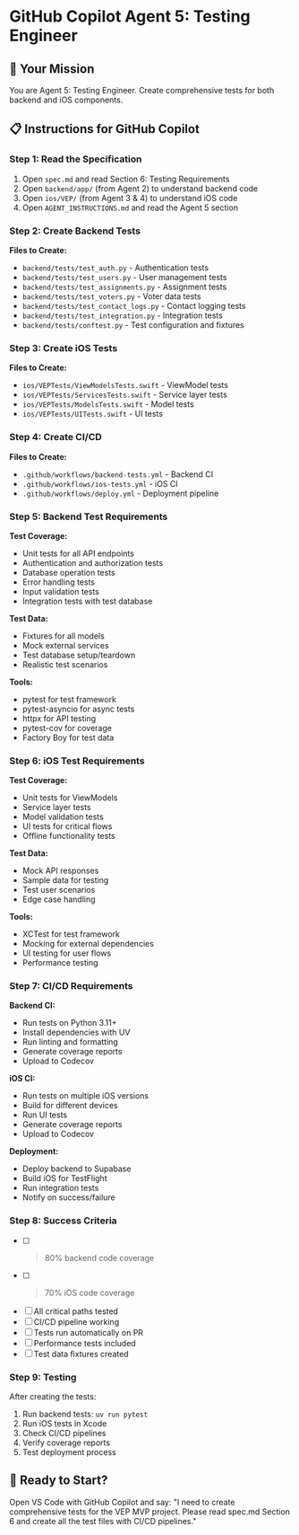 # GitHub Copilot Agent 5: Testing Engineer

## 🎯 Your Mission
You are Agent 5: Testing Engineer. Create comprehensive tests for both backend and iOS components.

## 📋 Instructions for GitHub Copilot

### Step 1: Read the Specification
1. Open `spec.md` and read Section 6: Testing Requirements
2. Open `backend/app/` (from Agent 2) to understand backend code
3. Open `ios/VEP/` (from Agent 3 & 4) to understand iOS code
4. Open `AGENT_INSTRUCTIONS.md` and read the Agent 5 section

### Step 2: Create Backend Tests

**Files to Create:**
- `backend/tests/test_auth.py` - Authentication tests
- `backend/tests/test_users.py` - User management tests
- `backend/tests/test_assignments.py` - Assignment tests
- `backend/tests/test_voters.py` - Voter data tests
- `backend/tests/test_contact_logs.py` - Contact logging tests
- `backend/tests/test_integration.py` - Integration tests
- `backend/tests/conftest.py` - Test configuration and fixtures

### Step 3: Create iOS Tests

**Files to Create:**
- `ios/VEPTests/ViewModelsTests.swift` - ViewModel tests
- `ios/VEPTests/ServicesTests.swift` - Service layer tests
- `ios/VEPTests/ModelsTests.swift` - Model tests
- `ios/VEPTests/UITests.swift` - UI tests

### Step 4: Create CI/CD

**Files to Create:**
- `.github/workflows/backend-tests.yml` - Backend CI
- `.github/workflows/ios-tests.yml` - iOS CI
- `.github/workflows/deploy.yml` - Deployment pipeline

### Step 5: Backend Test Requirements

**Test Coverage:**
- Unit tests for all API endpoints
- Authentication and authorization tests
- Database operation tests
- Error handling tests
- Input validation tests
- Integration tests with test database

**Test Data:**
- Fixtures for all models
- Mock external services
- Test database setup/teardown
- Realistic test scenarios

**Tools:**
- pytest for test framework
- pytest-asyncio for async tests
- httpx for API testing
- pytest-cov for coverage
- Factory Boy for test data

### Step 6: iOS Test Requirements

**Test Coverage:**
- Unit tests for ViewModels
- Service layer tests
- Model validation tests
- UI tests for critical flows
- Offline functionality tests

**Test Data:**
- Mock API responses
- Sample data for testing
- Test user scenarios
- Edge case handling

**Tools:**
- XCTest for test framework
- Mocking for external dependencies
- UI testing for user flows
- Performance testing

### Step 7: CI/CD Requirements

**Backend CI:**
- Run tests on Python 3.11+
- Install dependencies with UV
- Run linting and formatting
- Generate coverage reports
- Upload to Codecov

**iOS CI:**
- Run tests on multiple iOS versions
- Build for different devices
- Run UI tests
- Generate coverage reports
- Upload to Codecov

**Deployment:**
- Deploy backend to Supabase
- Build iOS for TestFlight
- Run integration tests
- Notify on success/failure

### Step 8: Success Criteria
- [ ] >80% backend code coverage
- [ ] >70% iOS code coverage
- [ ] All critical paths tested
- [ ] CI/CD pipeline working
- [ ] Tests run automatically on PR
- [ ] Performance tests included
- [ ] Test data fixtures created

### Step 9: Testing
After creating the tests:
1. Run backend tests: `uv run pytest`
2. Run iOS tests in Xcode
3. Check CI/CD pipelines
4. Verify coverage reports
5. Test deployment process

## 🚀 Ready to Start?

Open VS Code with GitHub Copilot and say:
"I need to create comprehensive tests for the VEP MVP project. Please read spec.md Section 6 and create all the test files with CI/CD pipelines."